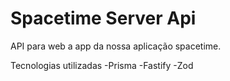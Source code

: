 # Spacetime Server Api
API para web a app da nossa aplicação spacetime.

Tecnologias utilizadas
-Prisma
-Fastify 
-Zod
